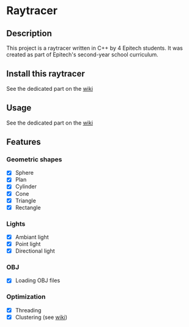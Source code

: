 # Raytracer

## Description

This project is a raytracer written in C++ by 4 Epitech students. It was created as part of Epitech's second-year school curriculum.

## Install this raytracer
See the dedicated part on the [wiki](https://github.com/EpitechPromo2026/B-OOP-400-REN-4-1-raytracer-axel.rohee/wiki/Installation)

## Usage
See the dedicated part on the [wiki](https://github.com/EpitechPromo2026/B-OOP-400-REN-4-1-raytracer-axel.rohee/wiki/Usage)

## Features

### Geometric shapes

- [x] Sphere
- [x] Plan
- [x] Cylinder
- [x] Cone
- [x] Triangle
- [x] Rectangle

### Lights

- [x] Ambiant light
- [x] Point light
- [x] Directional light

### OBJ

- [x] Loading OBJ files

### Optimization

- [x] Threading
- [x] Clustering (see [wiki](https://github.com/EpitechPromo2026/B-OOP-400-REN-4-1-raytracer-axel.rohee/wiki/Clustering))